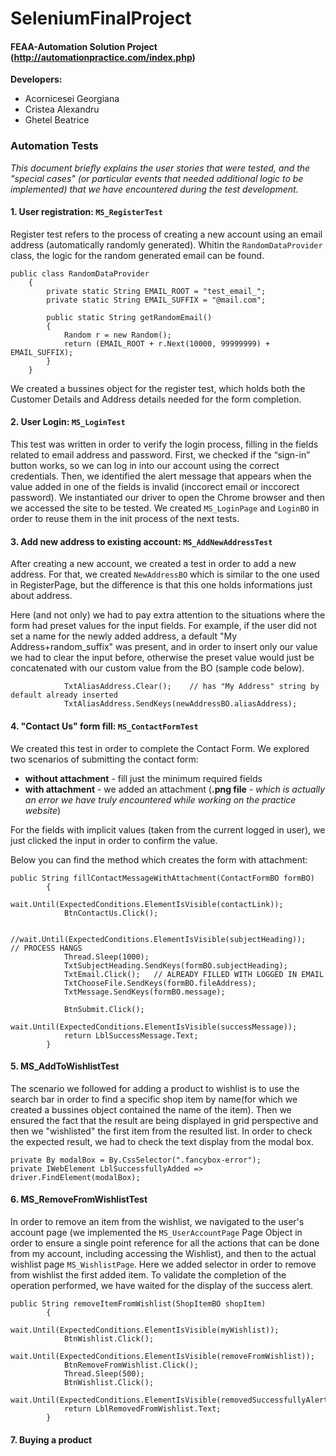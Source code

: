 # SeleniumFinalProject
#### FEAA-Automation Solution Project (http://automationpractice.com/index.php)

**Developers:**
* Acornicesei Georgiana
* Cristea Alexandru
* Ghetel Beatrice

### Automation Tests

*This document briefly explains the user stories that were tested, and the "special cases" (or particular events that needed additional logic to be implemented) that we have encountered during the test development.*


#### 1. User registration: `MS_RegisterTest`

Register test refers to the process of creating a new account using an email address (automatically randomly generated). Whitin the `RandomDataProvider` class, the logic for the random generated email can be found.
```
public class RandomDataProvider
    {
        private static String EMAIL_ROOT = "test_email_";
        private static String EMAIL_SUFFIX = "@mail.com";

        public static String getRandomEmail()
        {
            Random r = new Random();
            return (EMAIL_ROOT + r.Next(10000, 99999999) + EMAIL_SUFFIX);
        }
    }
 ```
 We created a bussines object for the register test, which holds both the Customer Details and Address details needed for the form completion.


#### 2. User Login: `MS_LoginTest`

This test was written in order to verify the login process, filling in the fields related to email address and password. First, we checked if the “sign-in” button works, so we can log in into our account using the correct credentials. Then, we identified the alert message that appears when the value added in one of the fields is invalid (inccorect email or inccorect password).
We instantiated our driver to open the Chrome browser and then we accessed the site to be tested. 
We created `MS_LoginPage` and `LoginBO` in order to reuse them in the init process of the next tests.
 
#### 3. Add new address to existing account: `MS_AddNewAddressTest`

After creating a new account, we created a test in order to add a new address. For that, we created `NewAddressBO` which is similar to the one used in RegisterPage, but the difference is that this one holds informations just about address.

Here (and not only) we had to pay extra attention to the situations where the form had preset values for the input fields. For example, if the user did not set a name for the newly added address, a default "My Address+random_suffix" was present, and in order to insert only our value we had to clear the input before, otherwise the preset value would just be concatenated with our custom value from the BO (sample code below).

```
            TxtAliasAddress.Clear();    // has "My Address" string by default already inserted
            TxtAliasAddress.SendKeys(newAddressBO.aliasAddress);
```

#### 4. "Contact Us" form fill: `MS_ContactFormTest`

We created this test in order to complete the Contact Form. We explored two scenarios of submitting the contact form:

* **without attachment** - fill just the minimum required fields 
* **with attachment** - we added an attachment (**.png file** - *which is actually an error we have truly encountered while working on the practice website*)

For the fields with implicit values (taken from the current logged in user), we just clicked the input in order to confirm the value.

Below you can find the method which creates the form with attachment:
```
public String fillContactMessageWithAttachment(ContactFormBO formBO)
        {
            wait.Until(ExpectedConditions.ElementIsVisible(contactLink));
            BtnContactUs.Click();

            //wait.Until(ExpectedConditions.ElementIsVisible(subjectHeading));   // PROCESS HANGS
            Thread.Sleep(1000);
            TxtSubjectHeading.SendKeys(formBO.subjectHeading);
            TxtEmail.Click();   // ALREADY FILLED WITH LOGGED IN EMAIL
            TxtChooseFile.SendKeys(formBO.fileAddress);
            TxtMessage.SendKeys(formBO.message);

            BtnSubmit.Click();
            wait.Until(ExpectedConditions.ElementIsVisible(successMessage));
            return LblSuccessMessage.Text;
        }
   ```

#### 5. MS_AddToWishlistTest
The scenario we followed for adding a product to wishlist is to use the search bar in order to find a specific shop item by name(for which we created a bussines object contained the name of the item). Then we ensured the fact that the result are being displayed in grid perspective and then we "wishlisted" the first item from the resulted list. In order to check the expected result, we had to check the text display from the modal box.
```
private By modalBox = By.CssSelector(".fancybox-error");
private IWebElement LblSuccessfullyAdded => driver.FindElement(modalBox);
 ```

#### 6. MS_RemoveFromWishlistTest
In order to remove an item from the wishlist, we navigated to the user's account page  (we implemented the `MS_UserAccountPage` Page Object in order to ensure a single point reference for all the actions that can be done from my account, including accessing the Wishlist), and then to the actual wishlist page `MS_WishlistPage`. Here we added selector in order to remove from wishlist the first added item. To validate the completion of the operation performed, we have waited for the display of the success alert.

```
public String removeItemFromWishlist(ShopItemBO shopItem)
        {
            wait.Until(ExpectedConditions.ElementIsVisible(myWishlist));
            BtnWishlist.Click();
            wait.Until(ExpectedConditions.ElementIsVisible(removeFromWishlist));
            BtnRemoveFromWishlist.Click();
            Thread.Sleep(500);
            BtnWishlist.Click();
            wait.Until(ExpectedConditions.ElementIsVisible(removedSuccessfullyAlert));            
            return LblRemovedFromWishlist.Text;
        }
```

#### 7. Buying a product

